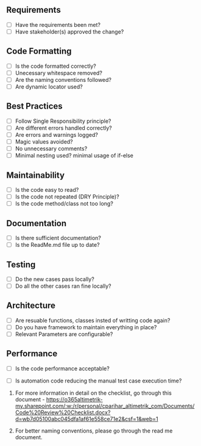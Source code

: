 ## Requirements
- [ ] Have the requirements been met?
- [ ] Have stakeholder(s) approved the change? 

## Code Formatting
- [ ] Is the code formatted correctly?
- [ ] Unecessary whitespace removed?
- [ ] Are the naming conventions followed?
- [ ] Are dynamic locator used?

## Best Practices
- [ ] Follow Single Responsibility principle?
- [ ] Are different errors handled correctly?
- [ ] Are errors and warnings logged?
- [ ] Magic values avoided?
- [ ] No unnecessary comments?
- [ ] Minimal nesting used? minimal usage of if-else

## Maintainability
- [ ] Is the code easy to read?
- [ ] Is the code not repeated (DRY Principle)?
- [ ] Is the code method/class not too long?

## Documentation
- [ ] Is there sufficient documentation?
- [ ] Is the ReadMe.md file up to date?

## Testing
- [ ] Do the new cases pass locally?
- [ ] Do all the other cases ran fine locally?

## Architecture
- [ ] Are resuable functions, classes insted of writting code again? 
- [ ] Do you have framework to maintain everything in place?
- [ ] Relevant Parameters are configurable?

## Performance
- [ ] Is the code performance acceptable?
- [ ] Is automation code reducing the manual test case execution time?


1. For more information in detail on the checklist, go through this document - https://o365altimetrik-my.sharepoint.com/:w:/r/personal/cparihar_altimetrik_com/Documents/Code%20Review%20Checklist.docx?d=wb7d05100abc045dfa1af61e558ce71e2&csf=1&web=1

2. For better naming conventions, please go through the read me document.